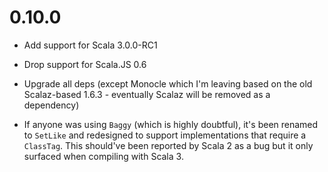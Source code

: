 # 0.10.0

* Add support for Scala 3.0.0-RC1

* Drop support for Scala.JS 0.6

* Upgrade all deps
  (except Monocle which I'm leaving based on the old Scalaz-based 1.6.3 - eventually Scalaz will be removed as a dependency)

* If anyone was using `Baggy` (which is highly doubtful), it's been renamed to `SetLike` and redesigned to support
  implementations that require a `ClassTag`. This should've been reported by Scala 2 as a bug but it only surfaced
  when compiling with Scala 3.
